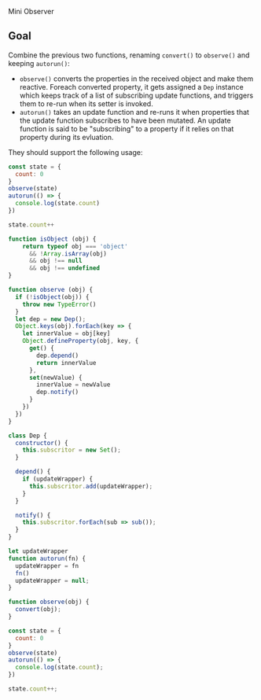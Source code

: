 Mini Observer
## Goal

Combine the previous two functions, renaming `convert()` to `observe()` and keeping `autorun()`:
- `observe()` converts the properties in the received object and make them reactive. Foreach converted property, it gets assigned a `Dep` instance which keeps track of a list of subscribing update functions, and triggers them to re-run when its setter is invoked.
- `autorun()` takes an update function and re-runs it when properties that the update function subscribes to have been mutated. An update function is said to be "subscribing" to a property if it relies on that property during its evluation.

They should support the following usage:
```js
const state = {
  count: 0
}
observe(state)
autorun(() => {
  console.log(state.count)
})

state.count++
```

```js
function isObject (obj) {
    return typeof obj === 'object'
      && !Array.isArray(obj)
      && obj !== null
      && obj !== undefined
}

function observe (obj) {
  if (!isObject(obj)) {
    throw new TypeError()
  }
  let dep = new Dep();
  Object.keys(obj).forEach(key => {
    let innerValue = obj[key]
    Object.defineProperty(obj, key, {
      get() {
        dep.depend()
        return innerValue
      },
      set(newValue) {
        innerValue = newValue
        dep.notify()
      }
    })
  })
}

class Dep {
  constructor() {
    this.subscritor = new Set();
  }

  depend() {
    if (updateWrapper) {
      this.subscritor.add(updateWrapper);
    }
  }

  notify() {
    this.subscritor.forEach(sub => sub());
  }
}

let updateWrapper
function autorun(fn) {
  updateWrapper = fn
  fn()
  updateWrapper = null;
}

function observe(obj) {
  convert(obj);
}

const state = {
  count: 0
}
observe(state)
autorun(() => {
  console.log(state.count);
})

state.count++;
```